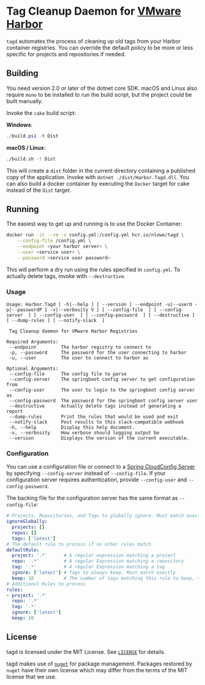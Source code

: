 # Tag Cleanup Daemon for [VMware Harbor](https://github.com/vmware/harbor)

`tagd` automates the process of cleaning up old tags from your Harbor container
registries. You can override the default policy to be more or less specific for
projects and repositories if needed.

## Building

You need version 2.0 or later of the dotnet core SDK. macOS and Linux also
require `mono` to be installed to run the build script, but the project could
be built manually.

Invoke the `cake` build script:

**Windows**:

```powershell
./build.ps1 -t Dist
```

**macOS / Linux**:

```bash
./build.sh -t Dist
```

This will create a `dist` folder in the current directory containing a published
copy of the application. Invoke with `dotnet ./dist/Harbor.Tagd.dll`. You can
also build a docker container by executing the `Docker` target for cake instead
of the `Dist` target.

## Running

The easiest way to get up and running is to use the Docker Container:

```bash
docker run -it --rm -v config.yml:/config.yml hcr.io/nlowe/tagd \
    --config-file /config.yml \
    --endpoint <your harbor server> \
    --user <service user> \
    --password <service user password>
```

This will perform a dry run using the rules specified in `config.yml`. To
actually delete tags, invoke with `--destructive`.

### Usage

```text
Usage: Harbor.Tagd [ -h|--help ] [ --version ] --endpoint -u|--userU -p|--passwordP [ -v|--verbosity V ] [ --config-file  ] [ --config-server  ] [ --config-user  ] [ --config-password  ] [ --destructive ] [ --dump-rules ] [ --notify-slack  ]

 Tag Cleanup daemon for VMware Harbor Registries

Required Arguments:
 --endpoint         The harbor registry to connect to
 -p, --password     The password for the user connecting to harbor
 -u, --user         The user to connect to harbor as

Optional Arguments:
 --config-file      The config file to parse
 --config-server    The springboot config server to get configuration from
 --config-user      The user to login to the springboot config server as
 --config-password  The password for the springboot config server user
 --destructive      Actually delete tags instead of generating a report
 --dump-rules       Print the rules that would be used and exit
 --notify-slack     Post results to this slack-compatible webhook
 -h, --help         Display this help document.
 -v, --verbosity    How verbose should logging output be
 --version          Displays the version of the current executable.
```

### Configuration

You can use a configuration file or connect to a [Spring CloudConfig Server](https://cloud.spring.io/spring-cloud-config/)
by specifying `--config-server` instead of `--config-file`. If your configuration
server requires authentication, provide `--config-user` and `--config-password`.

The backing file for the configuration server has the same format as
`--config-file`:

```yml
# Projects, Repositories, and Tags to globally ignore. Must match exactly
ignoreGlobally:
  projects: []
  repos: []
  tags: ['latest']
# The default rule to process if no other rules match
defaultRule:
  project: '.*'      # A regular expression matching a project
  repo: '.*'         # A regular Expression matching a repository
  tag: '.*'          # A regular Expression matching a tag
  ignore: ['latest'] # Tags to always keep. Must match exactly
  keep: 10           # The number of tags matching this rule to keep, sorted by creation date
# Additional Rules to process
rules:
- project: '.*'
  repo: '.*'
  tag: '.*'
  ignore: ['latest']
  keep: 10
```

## License

tagd is licensed under the MIT License. See [`LICENSE`](./LICENSE) for details.

tagd makes use of [`nuget`](https://nuget.org) for package management. Packages
restored by `nuget` have their own license which may differ from the terms of
the MIT license that we use.
